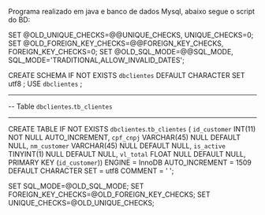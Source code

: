 Programa realizado em java e banco de dados Mysql, abaixo segue o script do BD:


SET @OLD_UNIQUE_CHECKS=@@UNIQUE_CHECKS, UNIQUE_CHECKS=0;
SET @OLD_FOREIGN_KEY_CHECKS=@@FOREIGN_KEY_CHECKS, FOREIGN_KEY_CHECKS=0;
SET @OLD_SQL_MODE=@@SQL_MODE, SQL_MODE='TRADITIONAL,ALLOW_INVALID_DATES';



CREATE SCHEMA IF NOT EXISTS `dbclientes` DEFAULT CHARACTER SET utf8 ;
USE `dbclientes` ;

-- -----------------------------------------------------
-- Table `dbclientes`.`tb_clientes`
-- -----------------------------------------------------
CREATE TABLE IF NOT EXISTS `dbclientes`.`tb_clientes` (
  `id_customer` INT(11) NOT NULL AUTO_INCREMENT,
  `cpf_cnpj` VARCHAR(45) NULL DEFAULT NULL,
  `nm_customer` VARCHAR(45) NULL DEFAULT NULL,
  `is_active` TINYINT(1) NULL DEFAULT NULL,
  `vl_total` FLOAT NULL DEFAULT NULL,
  PRIMARY KEY (`id_customer`))
ENGINE = InnoDB
AUTO_INCREMENT = 1509
DEFAULT CHARACTER SET = utf8
COMMENT = '	';


SET SQL_MODE=@OLD_SQL_MODE;
SET FOREIGN_KEY_CHECKS=@OLD_FOREIGN_KEY_CHECKS;
SET UNIQUE_CHECKS=@OLD_UNIQUE_CHECKS;
